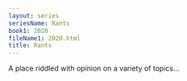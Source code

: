 ```yaml
---
layout: series
seriesName: Rants
book1: 2020
fileName1: 2020.html
title: Rants
---
```

A place riddled with opinion on a variety of topics...
